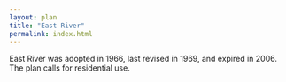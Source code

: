 ```yaml
---
layout: plan
title: "East River"
permalink: index.html
---
```


East River was adopted in 1966, last revised in 1969, and expired in 2006. The plan calls for residential use.